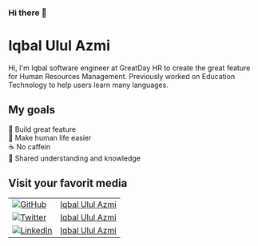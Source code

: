 ### Hi there 👋

# Iqbal Ulul Azmi

Hi, I'm Iqbal software engineer at GreatDay HR to create the great feature for Human Resources Management. Previously worked on Education Technology to help users learn many languages.

## My goals

🌟 Build great feature<br>
💖 Make human life easier<br>
☕️ No caffein<br>
🙌 Shared understanding and knowledge<br>

## Visit your favorit media

<table>
	<tr>
    <td>
      <a href="https://github.com/iqbalululazmi"><img src="https://img.shields.io/github/followers/iqbalululazmi?label=Profile&style=social" alt="GitHub"></a>
    </td>
    <td>
       <a href="https://github.com/iqbalululazmi">Iqbal Ulul Azmi</a>
    </td>
  </tr>
  <tr>
    <td>
      <a href="https://twitter.com/iqbalululazmi"><img src="https://img.shields.io/twitter/follow/iqbalululazmi?label=Profile&style=social" alt="Twitter"></a>
    </td>
    <td>
       <a href="https://twitter.com/iqbalululazmi">Iqbal Ulul Azmi</a>
    </td>
  </tr>
  <tr>
    <td>
      <a href="https://www.linkedin.com/in/iqbalululazmi"><img src="https://img.shields.io/badge/LinkedIn--_.svg?style=social&logo=linkedin" alt="LinkedIn"></a>
    </td>
    <td>
       <a href="https://www.linkedin.com/in/iqbalululazmi">Iqbal Ulul Azmi</a>
    </td>
  </tr>
</table>
